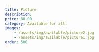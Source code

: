 ```yaml
---
title: Picture
description: 
price: 80.00
category: Available for all.
images: 
    - /assets/img/available/picture2.jpg
    - /assets/img/available/picture1.jpg
order: 500
---
```

